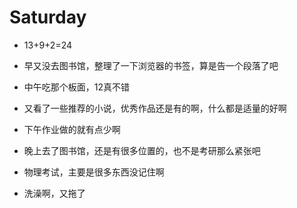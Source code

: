 # Saturday

- 13+9+2=24

- 早又没去图书馆，整理了一下浏览器的书签，算是告一个段落了吧
- 中午吃那个板面，12真不错
- 又看了一些推荐的小说，优秀作品还是有的啊，什么都是适量的好啊
- 下午作业做的就有点少啊
- 晚上去了图书馆，还是有很多位置的，也不是考研那么紧张吧
- 物理考试，主要是很多东西没记住啊
- 洗澡啊，又拖了
